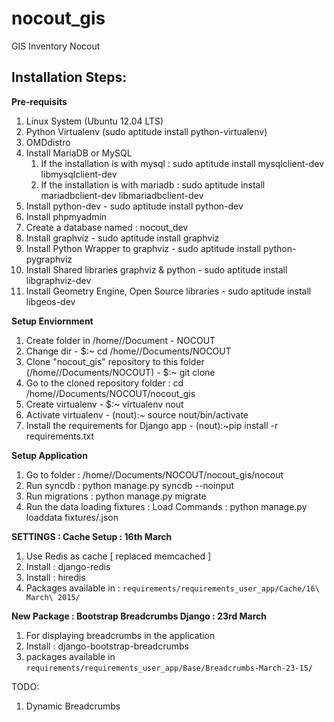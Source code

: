 nocout_gis
==========

GIS Inventory Nocout

Installation Steps:
---

**Pre-requisits**

1. Linux System (Ubuntu 12.04 LTS)
2. Python Virtualenv (sudo aptitude install python-virtualenv)
3. OMDdistro
4. Install MariaDB or MySQL
    1. If the installation is with mysql : sudo aptitude install mysqlclient-dev libmysqlclient-dev
    2. If the installation is with mariadb : sudo aptitude install mariadbclient-dev libmariadbclient-dev
5. Install python-dev - sudo aptitude install python-dev 
6. Install phpmyadmin
7. Create a database named : nocout_dev
8. Install graphviz -  sudo aptitude install graphviz
9. Install Python Wrapper to graphviz - sudo aptitude install python-pygraphviz
10. Install Shared libraries graphviz & python -  sudo aptitude install libgraphviz-dev
12. Install Geometry Engine, Open Source libraries - sudo aptitude install libgeos-dev

**Setup Enviornment**

1. Create folder in /home/<USER>/Document - NOCOUT
2. Change dir - $:~ cd /home/<USER>/Documents/NOCOUT
3. Clone "nocout_gis" repository to this folder (/home/<USER>/Documents/NOCOUT) - $:~ git clone <REPOSITORY-ADDRESS>
4. Go to the cloned repository folder : cd /home/<USER>/Documents/NOCOUT/nocout_gis
5. Create virtualenv - $:~ virtualenv nout
6. Activate virtualenv - (nout):~ source nout/bin/activate
7. Install the requirements for Django app - (nout):~pip install -r requirements.txt 


**Setup Application**

1. Go to folder : /home/<USER>/Documents/NOCOUT/nocout_gis/nocout
2. Run syncdb : python manage.py syncdb --noinput
3. Run migrations : python manage.py migrate
4. Run the data loading fixtures : Load Commands :  python manage.py loaddata fixtures/<FIXTURE NAME>.json


**SETTINGS : Cache Setup : 16th March**

1. Use Redis as cache [ replaced memcached ]
2. Install : django-redis
3. Install : hiredis
4. Packages available in : `requirements/requirements_user_app/Cache/16\ March\ 2015/`

**New Package : Bootstrap Breadcrumbs Django : 23rd March**

1. For displaying breadcrumbs in the application
2. Install : django-bootstrap-breadcrumbs
3. packages available in `requirements/requirements_user_app/Base/Breadcrumbs-March-23-15/`

TODO:

1. Dynamic Breadcrumbs
